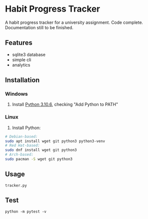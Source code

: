 # Habit Progress Tracker

A habit progress tracker for a university assignment.
Code complete.
Documentation still to be finished.

## Features

- sqlite3 database
- simple cli
- analytics

## Installation

### Windows

1. Install [Python 3.10.6](https://www.python.org/downloads/windows/), checking "Add Python to PATH"

### Linux
1. Install Python:
```bash
# Debian-based:
sudo apt install wget git python3 python3-venv
# Red Hat-based:
sudo dnf install wget git python3
# Arch-based:
sudo pacman -S wget git python3
```

## Usage

```commandline
tracker.py
```

## Test

```commandline
python -m pytest -v
```
